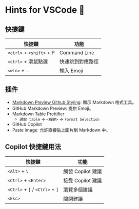 # Hints for VSCode :ninja:

## 快捷鍵
| 快捷鍵                   | 功能             |
|--------------------------|------------------|
| `<ctrl>` + `<shift>` + P | Command Line     |
| `<ctrl>` + 滑鼠點選      | 快速跳到對應路徑 |
| `<win>` + `.`            | 輸入 Emoji       |


## 插件
- [Markdown Preview Github Styling](./markdown_preview.md): 顯示 Markdown 格式工具。
- GitHub Markdown Preview: 提供 Emoji。
- Markdown Table Prettifier
    - `選取 table` -> `<右鍵>` -> `Format Selection`
- GitHub Copilot
- Paste Image: 允許直接貼上圖片到 Markdown 中。

## Copilot 快捷鍵用法
| 快捷鍵                        | 功能             |
|-------------------------------|------------------|
| `<Alt>` + `\`                 | 觸發 Copilot 建議 |
| `<Ctrl>` + `<Enter>`          | 接受 Copilot 建議 |
| `<Ctrl>` + `[` / `<Ctrl>` + `]` | 瀏覽多個建議     |
| `<Esc>`                       | 關閉建議         |
